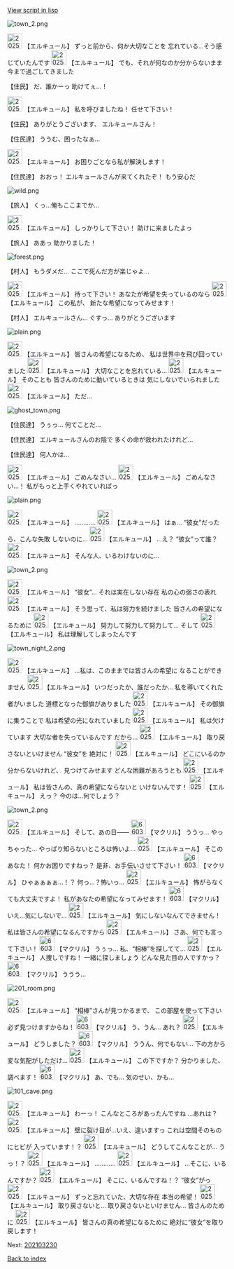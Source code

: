 [View script in lisp](../scripts/202103220.txt)

![town_2.png](../images/backgrounds/town_2.png)

<img src="../images/units/202511.png" alt="202511.png" height="34"/>
【エルキュール】
ずっと前から、何か大切なことを
忘れている…そう感じていたんです

<img src="../images/units/202511.png" alt="202511.png" height="34"/>
【エルキュール】
でも、それが何なのか分からないまま
今まで過ごしてきました

【住民】
だ、誰かーっ
助けてぇ…！

<img src="../images/units/202511.png" alt="202511.png" height="34"/>
【エルキュール】
私を呼びましたね！
任せて下さい！

【住民】
ありがとうございます、
エルキュールさん！

【住民達】
ううむ、困ったなぁ…

<img src="../images/units/202511.png" alt="202511.png" height="34"/>
【エルキュール】
お困りごとなら私が解決します！

【住民達】
おおっ！
エルキュールさんが来てくれたぞ！
もう安心だ

![wild.png](../images/backgrounds/wild.png)

【旅人】
くっ…俺もここまでか…

<img src="../images/units/202511.png" alt="202511.png" height="34"/>
【エルキュール】
しっかりして下さい！
助けに来ましたよっ

【旅人】
ああっ
助かりました！

![forest.png](../images/backgrounds/forest.png)

【村人】
もうダメだ…
ここで死んだ方が楽じゃよ…

<img src="../images/units/202511.png" alt="202511.png" height="34"/>
【エルキュール】
待って下さい！
あなたが希望を失っているのなら

<img src="../images/units/202511.png" alt="202511.png" height="34"/>
【エルキュール】
この私が、
新たな希望になってみせます！

【村人】
エルキュールさん…
ぐすっ…
ありがとうございます

![plain.png](../images/backgrounds/plain.png)

<img src="../images/units/202511.png" alt="202511.png" height="34"/>
【エルキュール】
皆さんの希望になるため、
私は世界中を飛び回っていました

<img src="../images/units/202511.png" alt="202511.png" height="34"/>
【エルキュール】
大切なことを忘れている…

<img src="../images/units/202511.png" alt="202511.png" height="34"/>
【エルキュール】
そのことも
皆さんのために動いているときは
気にしないでいられました

<img src="../images/units/202511.png" alt="202511.png" height="34"/>
【エルキュール】
ただ…

![ghost_town.png](../images/backgrounds/ghost_town.png)

【住民達】
うぅっ…
何てことだ…

【住民達】
エルキュールさんのお陰で
多くの命が救われたけれど…

【住民達】
何人かは…

<img src="../images/units/202511.png" alt="202511.png" height="34"/>
【エルキュール】
ごめんなさい…

<img src="../images/units/202511.png" alt="202511.png" height="34"/>
【エルキュール】
ごめんなさい…！
私がもっと上手くやれていればっ

![plain.png](../images/backgrounds/plain.png)

<img src="../images/units/202511.png" alt="202511.png" height="34"/>
【エルキュール】
…………

<img src="../images/units/202511.png" alt="202511.png" height="34"/>
【エルキュール】
はぁ…
“彼女”だったら、こんな失敗
しないのに…

<img src="../images/units/202511.png" alt="202511.png" height="34"/>
【エルキュール】
…え？
“彼女”って誰？

<img src="../images/units/202511.png" alt="202511.png" height="34"/>
【エルキュール】
そんな人、いるわけないのに…

![town_2.png](../images/backgrounds/town_2.png)

<img src="../images/units/202511.png" alt="202511.png" height="34"/>
【エルキュール】
“彼女”…
それは実在しない存在
私の心の弱さの表れ

<img src="../images/units/202511.png" alt="202511.png" height="34"/>
【エルキュール】
そう思って、私は努力を続けました
皆さんの希望になるために

<img src="../images/units/202511.png" alt="202511.png" height="34"/>
【エルキュール】
努力して努力して努力して…
そして

<img src="../images/units/202511.png" alt="202511.png" height="34"/>
【エルキュール】
私は理解してしまったんです

![town_night_2.png](../images/backgrounds/town_night_2.png)

<img src="../images/units/202511.png" alt="202511.png" height="34"/>
【エルキュール】
…私は、このままでは皆さんの希望に
なることができません

<img src="../images/units/202511.png" alt="202511.png" height="34"/>
【エルキュール】
いつだったか、誰だったか…
私を導いてくれた者がいました
道標となった御旗がありました

<img src="../images/units/202511.png" alt="202511.png" height="34"/>
【エルキュール】
その御旗に集うことで
私は希望の光になれていました

<img src="../images/units/202511.png" alt="202511.png" height="34"/>
【エルキュール】
私は欠けています
大切な者を失っているんです
だから…

<img src="../images/units/202511.png" alt="202511.png" height="34"/>
【エルキュール】
取り戻さないといけません
“彼女”を
絶対に！

<img src="../images/units/202511.png" alt="202511.png" height="34"/>
【エルキュール】
どこにいるのか分からないけれど、
見つけてみせます
どんな困難があろうとも

<img src="../images/units/202511.png" alt="202511.png" height="34"/>
【エルキュール】
私は皆さんの、真の希望にならないと
いけないんです！

<img src="../images/units/202511.png" alt="202511.png" height="34"/>
【エルキュール】
えっ？
今のは…何でしょう？

![town_2.png](../images/backgrounds/town_2.png)

<img src="../images/units/202511.png" alt="202511.png" height="34"/>
【エルキュール】
そして、あの日――

<img src="../images/units/6603811.png" alt="6603811.png" height="34"/>
【マクリル】
ううっ…
やっちゃった…
やっぱり知らないところは怖いよ…

<img src="../images/units/202511.png" alt="202511.png" height="34"/>
【エルキュール】
そこのあなた！
何かお困りですねっ？
是非、お手伝いさせて下さい！

<img src="../images/units/6603811.png" alt="6603811.png" height="34"/>
【マクリル】
ひゃぁぁぁぁ…！？
何っ…？怖いっ…

<img src="../images/units/202511.png" alt="202511.png" height="34"/>
【エルキュール】
怖がらなくても大丈夫ですよ！
私があなたの希望になってみせます！

<img src="../images/units/6603811.png" alt="6603811.png" height="34"/>
【マクリル】
いえ…気にしないで…

<img src="../images/units/202511.png" alt="202511.png" height="34"/>
【エルキュール】
気にしないなんてできません！
私は皆さんの希望になるんですから

<img src="../images/units/202511.png" alt="202511.png" height="34"/>
【エルキュール】
さあ、何でも言って下さい！

<img src="../images/units/6603811.png" alt="6603811.png" height="34"/>
【マクリル】
うぅっ…
私、“相棒”を探してて…

<img src="../images/units/202511.png" alt="202511.png" height="34"/>
【エルキュール】
人捜しですね！
一緒に探しましょう
どんな見た目の人ですかっ？

<img src="../images/units/6603811.png" alt="6603811.png" height="34"/>
【マクリル】
ううう…

![201_room.png](../images/backgrounds/201_room.png)

<img src="../images/units/202511.png" alt="202511.png" height="34"/>
【エルキュール】
“相棒”さんが見つかるまで、
この部屋を使って下さい
必ず見つけますからね！

<img src="../images/units/6603811.png" alt="6603811.png" height="34"/>
【マクリル】
う、うん…
あれ？

<img src="../images/units/202511.png" alt="202511.png" height="34"/>
【エルキュール】
どうしました？

<img src="../images/units/6603811.png" alt="6603811.png" height="34"/>
【マクリル】
ううん、何でもない…
下の方から変な気配がしただけ…

<img src="../images/units/202511.png" alt="202511.png" height="34"/>
【エルキュール】
この下ですか？
分かりました、調べます！

<img src="../images/units/6603811.png" alt="6603811.png" height="34"/>
【マクリル】
あ、でも…
気のせい、かも…

![101_cave.png](../images/backgrounds/101_cave.png)

<img src="../images/units/202511.png" alt="202511.png" height="34"/>
【エルキュール】
わーっ！
こんなところがあったんですね
…あれは？

<img src="../images/units/202511.png" alt="202511.png" height="34"/>
【エルキュール】
壁に裂け目が…いえ、違いますっ
これは空間そのものにヒビが
入っています！？

<img src="../images/units/202511.png" alt="202511.png" height="34"/>
【エルキュール】
どうしてこんなことが…
うっ！？

<img src="../images/units/202511.png" alt="202511.png" height="34"/>
【エルキュール】
…………

<img src="../images/units/202511.png" alt="202511.png" height="34"/>
【エルキュール】
…そこに、いるんですか？

<img src="../images/units/202511.png" alt="202511.png" height="34"/>
【エルキュール】
そこに、いるんですね！？
“彼女”がっ

<img src="../images/units/202511.png" alt="202511.png" height="34"/>
【エルキュール】
ずっと忘れていた、大切な存在
本当の希望！

<img src="../images/units/202511.png" alt="202511.png" height="34"/>
【エルキュール】
取り戻さないと…
取り戻さないといけません…
皆さんのために

<img src="../images/units/202511.png" alt="202511.png" height="34"/>
【エルキュール】
皆さんの真の希望になるために
絶対に“彼女”を取り戻します！


Next: [202103230](202103230.md)

[Back to index](index.md)

